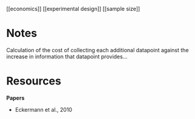 [[economics]]
[[experimental design]]
[[sample size]]


# Notes
Calculation of the cost of collecting each additional datapoint against the increase in information that datapoint provides...

# Resources
**Papers**
- Eckermann et al., 2010